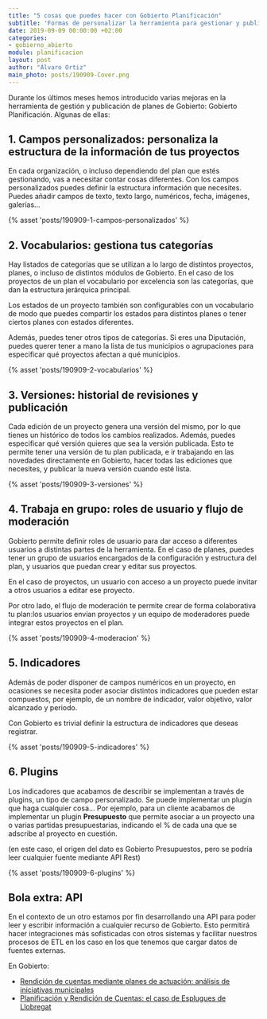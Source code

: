 ```yaml
---
title: "5 cosas que puedes hacer con Gobierto Planificación"
subtitle: 'Formas de personalizar la herramienta para gestionar y publicar tus planes como necesites'
date: 2019-09-09 00:00:00 +02:00
categories:
- gobierno_abierto
module: planificacion
layout: post
author: "Álvaro Ortiz"
main_photo: posts/190909-Cover.png
---
```


Durante los últimos meses hemos introducido varias mejoras en la herramienta de gestión  y publicación de planes de Gobierto: Gobierto Planificación. Algunas de ellas:

## 1. Campos personalizados: personaliza la estructura de la información de tus proyectos

En cada organización, o incluso dependiendo del plan que estés gestionando, vas a necesitar contar cosas diferentes. Con los campos personalizados puedes definir la estructura información que necesites. Puedes añadir campos de texto, texto largo, numéricos, fecha, imágenes, galerías...

{% asset 'posts/190909-1-campos-personalizados'  %}


## 2. Vocabularios: gestiona tus categorías

Hay listados de categorías que se utilizan a lo largo de distintos proyectos, planes, o incluso de distintos módulos de Gobierto. En el caso de los proyectos de un plan el vocabulario por excelencia son las categorías, que dan la estructura jerárquica principal.

Los estados de un proyecto también son configurables con un vocabulario de modo que puedes compartir los estados para distintos planes o tener ciertos planes con estados diferentes.

Además, puedes tener otros tipos de categorías. Si eres una Diputación, puedes querer tener a mano la lista de tus municipios o agrupaciones para especificar qué proyectos afectan a qué municipios.

{% asset 'posts/190909-2-vocabularios' %}

## 3. Versiones: historial de revisiones y publicación

Cada edición de un proyecto genera una versión del mismo, por lo que tienes un histórico de todos los cambios realizados. Además, puedes especificar qué versión quieres que sea la versión publicada. Esto te permite tener una versión de tu plan publicada, e ir trabajando en las novedades directamente en Gobierto, hacer todas las ediciones que necesites, y publicar la nueva versión cuando esté lista.

{% asset 'posts/190909-3-versiones' %}


## 4. Trabaja en grupo: roles de usuario y flujo de moderación

Gobierto permite definir roles de usuario para dar acceso a diferentes usuarios a distintas partes de la herramienta. En el caso de planes, puedes tener un grupo de usuarios encargados de la configuración y estructura del plan, y usuarios que puedan crear y editar sus proyectos.

En el caso de proyectos, un usuario con acceso a un proyecto puede invitar a otros usuarios a editar ese proyecto.

Por otro lado, el flujo de moderación te permite crear de forma colaborativa tu plan:los usuarios envían proyectos y un equipo de moderadores puede integrar estos proyectos en el plan.

{% asset 'posts/190909-4-moderacion' %}


## 5. Indicadores

Además de poder disponer de campos numéricos en un proyecto, en ocasiones se necesita poder asociar distintos indicadores que pueden estar compuestos, por ejemplo, de un nombre de indicador, valor objetivo, valor alcanzado y periodo.

Con Gobierto es trivial definir la estructura de indicadores que deseas registrar.

{% asset 'posts/190909-5-indicadores' %}


## 6. Plugins

Los indicadores que acabamos de describir se implementan a través de plugins, un tipo de campo personalizado. Se puede implementar un plugin que haga cualquier cosa... Por ejemplo, para un cliente acabamos de implementar un plugin **Presupuesto** que permite asociar a un proyecto una o varias partidas presupuestarias, indicando el % de cada una que se adscribe al proyecto en cuestión.

(en este caso, el origen del dato es Gobierto Presupuestos, pero se podría leer cualquier fuente mediante API Rest)

{% asset 'posts/190909-6-plugins' %}


## Bola extra: API

En el contexto de un otro estamos por fin desarrollando una API para poder leer y escribir información a cualquier recurso de Gobierto. Esto permitirá hacer integraciones más sofisticadas con otros sistemas y facilitar nuestros procesos de ETL en los caso en los que tenemos que cargar datos de fuentes externas.


<div class="separator blue short"></div>

En Gobierto:

* [Rendición de cuentas mediante planes de actuación: análisis de iniciativas municipales](/blog/20190610-analisis-rendicion-cuentas.html)
* [Planificación y Rendición de Cuentas: el caso de Esplugues de Llobregat](/blog/20190510-visualizacion-planes.html)
